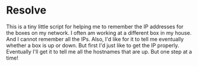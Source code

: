 # Resolve

This is a tiny little script for helping me to remember the IP addresses
for the boxes on my network.  I often am working at a different box in my
house. And I cannot remember all the IPs.  Also, I'd like for it to tell 
me eventually whether a box is up or down.  But first I'd just like to get
the IP properly.  Eventually I'll get it to tell me all the hostnames that are 
up.  But one step at a time!
